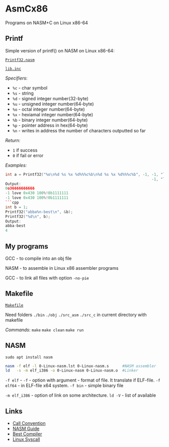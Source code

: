 # AsmCx86

Programs on NASM+C on Linux x86-64

## Printf

Simple version of printf() on NASM on Linux x86-64:

[```Printf32.nasm```]((https://github.com/khmelnitskiianton/AsmCx86/blob/main/Printf32/src_asm/printf32.nasm))

[```lib.inc```]((https://github.com/khmelnitskiianton/AsmCx86/blob/main/Printf32/src_asm/lib.ink))

*Specifiers*:

+ `%c` - char symbol
+ `%s` - string
+ `%d` - signed integer number(32-byte)
+ `%u` - unsigned integer number(64-byte)
+ `%o` - octal integer number(64-byte)
+ `%x` - hexiamal integer number(64-byte)
+ `%b` - binary integer number(64-byte)
+ `%p` - pointer address in hex(64-byte)
+ `%n` - writes in address the number of characters outputted so far

*Return:*
+ `1` if success
+ `0` if fail or error

*Examples:*

```cpp
int a = Printf32("%o\n%d %s %x %d%%%c%b\n%d %s %x %d%%%c%b", -1, -1, "love", 3802, 100, 33, 127,
                                                                 -1, "love", 3802, 100, 33, 127);
Output:
0o36666666666
-1 love 0x430 100%!0b1111111
-1 love 0x430 100%!0b1111111
```cpp
int b = 1;
Printf32("abba%n-best\n", &b);
Printf32("%d\n", b);
Output:
abba-best
4
```

## My programs

GCC - to compile into an obj file

NASM - to assemble in Linux x86 assembler programs

GCC - to link all files with option `-no-pie`

## Makefile

[```Makefile```](https://github.com/khmelnitskiianton/AsmCx86/blob/main/Makefile)

Need folders `./bin` `./obj` `./src_asm` `./src_c` in current directory with makefile

*Commands*:
`make`
`make clean`
`make run`

## NASM

`sudo apt install nasm`

```bash
nasm -f elf -l 0-Linux-nasm.lst 0-Linux-nasm.s      #NASM assembler
ld   -s -m elf_i386 -o 0-Linux-nasm 0-Linux-nasm.o  #Linker
```

`-f elf` - `-f` - option with argument - format of file. It translate if ELF-file.
`-f elf64` - in ELF-file x64 system. `-f bin` - simple binary file

`-m elf_i386` - option of link on some architecture. `ld -V` - list of available

## Links

+ [Call Convention](https://en.wikipedia.org/wiki/X86_calling_conventions)
+ [NASM Guide](https://metanit.com/assembler/nasm/7.1.php)
+ [Best Compiler](https://godbolt.org/)
+ [Linux Syscall](https://syscalls.mebeim.net/?table=x86/64/x64/v6.5)